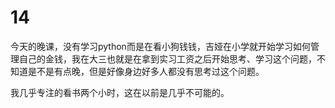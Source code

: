 # 14

今天的晚课，没有学习python而是在看小狗钱钱，吉娅在小学就开始学习如何管理自己的金钱，我在大三也就是在拿到实习工资之后开始思考、学习这个问题，不知道是不是有点晚，但是好像身边好多人都没有思考过这个问题。

我几乎专注的看书两个小时，这在以前是几乎不可能的。